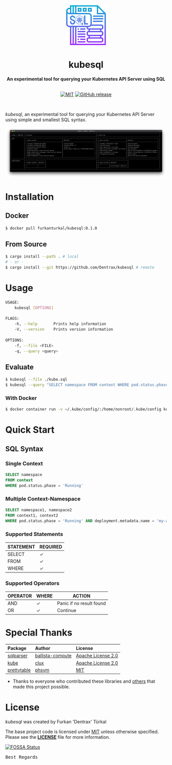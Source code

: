 <p align="center"><a href="https://github.com/Dentrax/kubesql" target="_blank"><img height="128" src="https://raw.githubusercontent.com/Dentrax/kubesql/main/.res/logo.png"></a></p>

<h1 align="center">kubesql</h1>

<div align="center">
 <strong>
   An experimental tool for querying your Kubernetes API Server using SQL
 </strong>
</div>

<br />

<p align="center">
  <a href="https://opensource.org/licenses/MIT"><img src="https://img.shields.io/badge/License-MIT-blue.svg?style=flat-square" alt="MIT"></a>
  <a href="https://github.com/Dentrax/kubesql/releases/latest"><img src="https://img.shields.io/github/release/Dentrax/kubesql.svg?style=flat-square" alt="GitHub release"></a>
</p>

<br />

*kubesql*, an experimental tool for querying your Kubernetes API Server using simple and smallest SQL syntax.

![Screenshot](.res/screenshot.png)

# Installation

## Docker
```bash
$ docker pull furkanturkal/kubesql:0.1.0
```

## From Source
```bash
$ cargo install --path . # local
# - or -
$ cargo install --git https://github.com/Dentrax/kubesql # remote
```

# Usage
```bash
USAGE:
    kubesql [OPTIONS]

FLAGS:
    -h, --help       Prints help information
    -V, --version    Prints version information

OPTIONS:
    -f, --file <FILE>      
    -q, --query <query>
```

## Evaluate
```bash
$ kubesql --file ./kube.sql
$ kubesql --query "SELECT namespace FROM context WHERE pod.status.phase = 'Running'"
```

### With Docker
```bash
$ docker container run -v ~/.kube/config/:/home/nonroot/.kube/config kubesql:0.1.0 --query "SELECT namespace FROM context WHERE pod.status.phase = 'Running'"
```

# Quick Start

## SQL Syntax

### Single Context
```sql
SELECT namespace
FROM context
WHERE pod.status.phase = 'Running'
```

### Multiple Context-Namespace
```sql
SELECT namespace1, namespace2
FROM context1, context2
WHERE pod.status.phase = 'Running' AND deployment.metadata.name = 'my-awesome-deployment'
```

### Supported Statements
| STATEMENT | REQUIRED |
|-----------|----------|
| SELECT    | ✓        |
| FROM      | ✓        |
| WHERE     | ✓        |

### Supported Operators
| OPERATOR | WHERE | ACTION                   |
|----------|-------| ------------------------ |
| AND      | ✓     | Panic if no result found |
| OR       | ✓     | Continue                 |

# Special Thanks

| Package                                                       | Author                                                  | License                                                                                      |
| :------------------------------------------------------------ | :------------------------------------------------------ | :------------------------------------------------------------------------------------------- |
| [sqlparser](https://github.com/ballista-compute/sqlparser-rs) | [ballista-compute](https://github.com/ballista-compute) | [Apache License 2.0](https://github.com/ballista-compute/sqlparser-rs/blob/main/LICENSE.TXT) |
| [kube](https://github.com/clux/kube-rs)                       | [clux](https://github.com/clux)                         | [Apache License 2.0](https://github.com/clux/kube-rs/blob/master/LICENSE)                    |
| [prettytable](https://github.com/phsym/prettytable-rs)        | [phsym](https://github.com/phsym)                       | [MIT](https://github.com/phsym/prettytable-rs/blob/master/LICENSE.txt)                       |

- Thanks to everyone who contributed these libraries and [others](https://github.com/Dentrax/kubesql/blob/master/Cargo.toml) that made this project possible.

# License

*kubesql* was created by Furkan 'Dentrax' Türkal

The base project code is licensed under [MIT](https://opensource.org/licenses/MIT) unless otherwise specified. Please see the **[LICENSE](https://github.com/Dentrax/kubesql/blob/master/LICENSE)** file for more information.

[![FOSSA Status](https://app.fossa.com/api/projects/git%2Bgithub.com%2FDentrax%2Fkubesql.svg?type=large)](https://app.fossa.com/projects/git%2Bgithub.com%2FDentrax%2Fkubesql?ref=badge_large)

<kbd>Best Regards</kbd>
